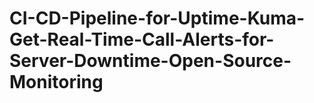 # CI-CD-Pipeline-for-Uptime-Kuma-Get-Real-Time-Call-Alerts-for-Server-Downtime-Open-Source-Monitoring